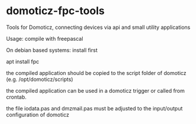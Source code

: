 # domoticz-fpc-tools
Tools for Domoticz, connecting devices via api and small utility applications

Usage: compile with freepascal

On debian based systems: install first

  apt install fpc
  
the compiled application should be copied to the script folder of domoticz (e.g. /opt/domoticz/scripts)

the compiled application can be used in a domoticz trigger or called from crontab.

the file iodata.pas and dmzmail.pas must be adjusted to the input/output configuration of domoticz

